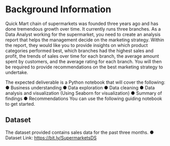 # Background Information
Quick Mart chain of supermarkets was founded three years ago and has done
tremendous growth over time. It currently runs three branches.
As a Data Analyst working for the supermarket, you need to create an analysis report
that helps the management decide on the marketing strategy.
Within the report, they would like you to provide insights on which product categories
performed best, which branches had the highest sales and profit, the trends of sales
over time for each branch, the average amount spent by customers, and the average
rating for each branch. You will then be required to provide recommendations on the
best marketing strategy to undertake.

The expected deliverable is a Python notebook that will cover the following:
● Business understanding
● Data exploration
● Data cleaning
● Data analysis and visualization (Using Seaborn for visualization)
● Summary of findings
● Recommendations
You can use the following guiding notebook to get started.

## Dataset
The dataset provided contains sales data for the past three months.
● Dataset Link: https://bit.ly/SupermarketsDS
